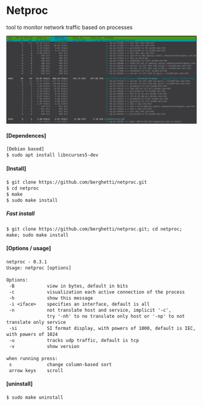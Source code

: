 # Netproc

tool to monitor network traffic based on processes


![Alt Text](img/print.png)


#### [Dependences]
    [Debian based]
    $ sudo apt install libncurses5-dev

#### [Install]
    $ git clone https://github.com/berghetti/netproc.git
    $ cd netproc
    $ make
    $ sudo make install

##### Fast install
    $ git clone https://github.com/berghetti/netproc.git; cd netproc; make; sudo make install

#### [Options / usage]
    netproc - 0.3.1
    Usage: netproc [options]

    Options:
     -B            view in bytes, default in bits
     -c            visualization each active connection of the process
     -h            show this message
     -i <iface>    specifies an interface, default is all
     -n            not translate host and service, implicit '-c',
                   try '-nh' to no translate only host or '-np' to not translate only service
     -si           SI format display, with powers of 1000, default is IEC, with powers of 1024
     -u            tracks udp traffic, default is tcp
     -v            show version

    when running press:
     s             change column-based sort
     arrow keys    scroll

#### [uninstall]
    $ sudo make uninstall
